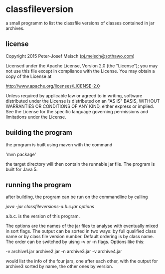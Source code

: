 # classfileversion

a small programm to list the classfile versions of classes contained in jar archives.

## license

 Copyright 2015 Peter-Josef Meisch (pj.meisch@sothawo.com)

   Licensed under the Apache License, Version 2.0 (the "License");
   you may not use this file except in compliance with the License.
   You may obtain a copy of the License at

   http://www.apache.org/licenses/LICENSE-2.0

   Unless required by applicable law or agreed to in writing, software
   distributed under the License is distributed on an "AS IS" BASIS,
   WITHOUT WARRANTIES OR CONDITIONS OF ANY KIND, either express or implied.
   See the License for the specific language governing permissions and
   limitations under the License.

## building the program

the program is built using maven with the command

'mvn package'

the target directory will then contain the runnable jar file. The program is built for Java 5.

## running the program

after building, the program can be run on the commandline by calling

_java -jar classfileversions-a.b.c.jar options_

a.b.c. is the version of this program.

The options are the names of the jar files to analyse with eventually mixed in sort flags. The output can be sorted
in two ways: by full qualified class name or by class file version number. Default ordering is by class name. The
order can be switched by uisng -v or -n flags. Options like this:

-v archive1.jar archive2.jar -n archive3.jar -v archive4.jar

would list the info of the four jars, one after each other, with the output for archive3 sorted by name, the other
ones by version.
